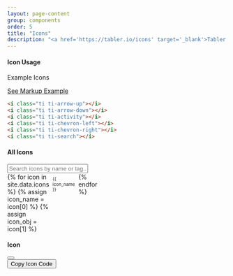 ```yaml
---
layout: page-content
group: components
order: 5
title: "Icons"
description: "<a href='https://tabler.io/icons' target='_blank'>Tabler icons</a> comes fully bundled for a large selection of over 5,900 icons for UI elements that need a little extra spark."
---
```

<div class="card mb-5">
    <div class="card-header">
        <div>
            <h4 class="card-header-title">Icon Usage</h4>
        </div>
    </div>
    <div class="card-body">
        <p>Example Icons</p>
            <i class="ti ti-arrow-up"></i>
            <i class="ti ti-arrow-down"></i>
            <i class="ti ti-activity"></i>
            <i class="ti ti-chevron-left"></i>
            <i class="ti ti-chevron-right"></i>
            <i class="ti ti-search"></i>
    </div>
<div class="card-footer">
    <a class="btn btn-white btn-sm" data-bs-toggle="collapse" href="#dismissableBadges" role="button" aria-expanded="false" aria-controls="dismissableBadges">
    See Markup Example
    </a>
    <div id="dismissableBadges" class="collapse" markdown="1">

```html
<i class="ti ti-arrow-up"></i>
<i class="ti ti-arrow-down"></i>
<i class="ti ti-activity"></i>
<i class="ti ti-chevron-left"></i>
<i class="ti ti-chevron-right"></i>
<i class="ti ti-search"></i>
```

</div>
</div>
</div>
<style>
#iconsCard .icons-grid {
  display: grid;
  grid-template-columns: repeat(9, 1fr);
  gap: 0.5rem;
}
#iconsCard .ti {
    font-size: 2.75rem;
    color: var(--bs-gray-dark)
}
#iconsCard .item .name {
    font-size: 10px;
}
#iconsCard .icon-square {
aspect-ratio: 1 / 1;
  width: 100%;
  min-width: 0;
  background: transparent;
  padding: 0;
  display: flex;
  flex-direction: column;
  align-items: center;
  justify-content: center;
}
.icons-grid {
  display: grid;
  grid-template-columns: repeat(9, 1fr);
  gap: 0.5rem;
}  
.icon-click {
  cursor: pointer;
  transition: box-shadow 0.2s;
}
.icon-click:hover .icon-square {
  box-shadow: 0 0 0 2px var(--bs-blue);
  background: rgba(13,110,253,0.05);
}
</style>
<div class="card mb-5">
    <div class="card-header">
        <div>
            <h4 class="card-header-title">All Icons</h4>
        </div>
    </div>
    <div class="card-body" id="iconsCard">
        <input class="search form-control mb-3" placeholder="Search icons by name or tag..." />
        <div class="icons-grid list">
            {% for icon in site.data.icons %}
                {% assign icon_name = icon[0] %}
                {% assign icon_obj = icon[1] %}
                <div class="item icon-click" data-icon="{{ icon_name }}" data-tags="{{ icon_obj.tags | default: '' | join: ' ' }}">
                    <div class="icon-square border rounded d-flex flex-column align-items-center justify-content-center">
                        <span class="ti ti-{{ icon_name }}"></span>
                        <span class="d-none name">{{ icon_name }}</span>
                    </div>
                </div>
            {% endfor %}
        </div>
        <div class="row align-items-center mt-5">
            <div class="col">
                <ul class="pagination justify-content-end mb-0"></ul>
            </div>
        </div>
    </div>
</div>
<!-- Bootstrap Modal -->
<div class="modal fade" id="iconModal" tabindex="-1" aria-labelledby="iconModalLabel" aria-hidden="true">
  <div class="modal-dialog modal-dialog-centered">
    <div class="modal-content">
      <div class="modal-header">
        <h4 class="modal-title">Icon</h4>
        <button type="button" class="btn-close" data-bs-dismiss="modal" aria-label="Close"></button>
      </div>
      <div class="modal-body d-flex flex-column align-items-center">
        <div id="iconModalPreview" class="" style="font-size:6rem;"></div>
        <div id="iconModalLabel" class="badge bg-secondary-light mb-3"></div>
        <div id="iconModalMeta" class="mb-3"></div>
      </div>
      <div class="modal-footer d-block">
        <button id="iconModalCopy" class="btn btn-white btn-sm w-100">Copy Icon Code</button>
      </div>
    </div>
  </div>
</div>
<script src="https://cdnjs.cloudflare.com/ajax/libs/list.js/2.3.1/list.min.js"></script>
<script>
//custom JS for icon docs search    
  const cardContainer = document.getElementById('iconsCard');
  const options = {
    listClass: 'list',
    valueNames: [
        'name',
        { name: 'tags', attr: 'data-tags' }
    ],
    page: 99,
    pagination: true
  };
  const iconList = new List(cardContainer, options);
  function updatePagination() {
    const paginationContainer = cardContainer.querySelector('.pagination');
    if (!paginationContainer) return;
    const paginationItems = paginationContainer.querySelectorAll('li');
    paginationItems.forEach((li) => {
      li.classList.add('page-item');
      const a = li.querySelector('a');
      if (a) {
        a.classList.add('page-link');
        a.style.cursor = 'pointer';
      }
      if (li.classList.contains('active')) {
        li.classList.add('active');
      }
    });
  }
  updatePagination();
  iconList.on('updated', updatePagination);
  const paginationContainer = cardContainer.querySelector('.pagination');
  if (paginationContainer) {
    const observer = new MutationObserver(updatePagination);
    observer.observe(paginationContainer, { childList: true, subtree: true });
  }
  let iconModalInstance = null;
  function bindIconClicks() {
    const iconModalLabel = document.getElementById('iconModalLabel');
    const iconModalPreview = document.getElementById('iconModalPreview');
    const iconModalMeta = document.getElementById('iconModalMeta');
    const iconModalCopy = document.getElementById('iconModalCopy');
    document.querySelectorAll('.icon-click').forEach(el => {
      el.onclick = null;
      el.addEventListener('click', function () {
        const iconName = this.getAttribute('data-icon');
        iconModalLabel.textContent = iconName;
        iconModalPreview.innerHTML = `<span class="ti ti-${iconName}" style="font-size:6rem;"></span>`;
        iconModalMeta.innerHTML = `<code>&lt;i class="ti ti-${iconName}"&gt;&lt;/i&gt;</code>`;
        iconModalCopy.onclick = function() {
          navigator.clipboard.writeText(`<i class="ti ti-${iconName}"></i>`);
          iconModalCopy.textContent = "Copied!";
          setTimeout(() => iconModalCopy.textContent = "Copy Icon", 1200);
        };
        // Only create the modal instance once
        if (!iconModalInstance) {
          iconModalInstance = new bootstrap.Modal(document.getElementById('iconModal'));
        }
        iconModalInstance.show();
      });
    });
  }
  // Initial bind
  document.addEventListener('DOMContentLoaded', function () {
    bindIconClicks();
  });

  // Always remove modal-backdrop on modal close
  document.getElementById('iconModal').addEventListener('hidden.bs.modal', function () {
    document.querySelectorAll('.modal-backdrop').forEach(el => el.remove());
  });

  // Re-bind after every List.js update (pagination, search, etc)
  iconList.on('updated', bindIconClicks);
</script>


